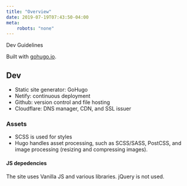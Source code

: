 ```yaml
---
title: "Overview"
date: 2019-07-19T07:43:50-04:00
meta:
    robots: "none"
---
```


Dev Guidelines

Built with [gohugo.io](http://gohugo.io).

## Dev
* Static site generator: GoHugo
* Netify: continuous deployment
* Github: version control and file hosting
* Cloudflare: DNS manager, CDN, and SSL issuer

### Assets
* SCSS is used for styles
* Hugo handles asset processing, such as SCSS/SASS, PostCSS, and image processing (resizing and compressing images).

#### JS depedencies
The site uses Vanilla JS and various libraries. jQuery is not used.
